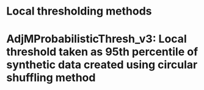 # Local thresholding methods 

# AdjMProbabilisticThresh_v3: Local threshold taken as 95th percentile of synthetic data created using circular shuffling method
